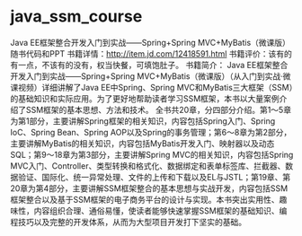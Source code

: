 # java_ssm_course
Java EE框架整合开发入门到实战——Spring+Spring MVC+MyBatis（微课版）随书代码和PPT
书籍详情：http://item.jd.com/12418591.html
书籍评价：该有的有一点，不该有的没有，权当快餐，可填饱肚子。
书籍简介：
Java EE框架整合开发入门到实战——Spring+Spring MVC+MyBatis（微课版）（从入门到实战·微课视频）详细讲解了Java EE中Spring、Spring MVC和MyBatis三大框架（SSM）的基础知识和实际应用。为了更好地帮助读者学习SSM框架，本书以大量案例介绍了SSM框架的基本思想、方法和技术。
全书共20章，分四部分介绍。第1～5章为第1部分，主要讲解Spring框架的相关知识，内容包括Spring入门、Spring IoC、Spring Bean、Spring AOP以及Spring的事务管理；第6～8章为第2部分，主要讲解MyBatis的相关知识，内容包括MyBatis开发入门、映射器以及动态SQL；第9～18章为第3部分，主要讲解Spring MVC的相关知识，内容包括Spring MVC入门、Controller、类型转换和格式化、数据绑定和表单标签库、拦截器、数据验证、国际化、统一异常处理、文件的上传和下载以及EL与JSTL；第19章、第20章为第4部分，主要讲解SSM框架整合的基本思想与实战开发，内容包括SSM框架整合以及基于SSM框架的电子商务平台的设计与实现。本书突出实用性、趣味性，内容组织合理、通俗易懂，使读者能够快速掌握SSM框架的基础知识、编程技巧以及完整的开发体系，从而为大型项目开发打下坚实的基础。
